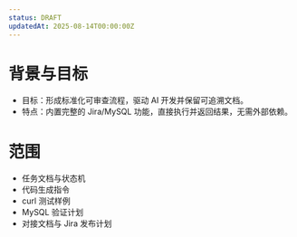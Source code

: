 ```yaml
---
status: DRAFT
updatedAt: 2025-08-14T00:00:00Z
---
```


# 背景与目标
- 目标：形成标准化可审查流程，驱动 AI 开发并保留可追溯文档。
- 特点：内置完整的 Jira/MySQL 功能，直接执行并返回结果，无需外部依赖。

# 范围
- 任务文档与状态机
- 代码生成指令
- curl 测试样例
- MySQL 验证计划
- 对接文档与 Jira 发布计划
